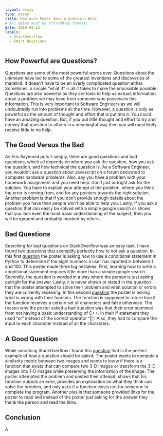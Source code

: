 ```yaml
---
layout: essay
type: essay
title: How much Power does a Question Hold
# All dates must be YYYY-MM-DD format!
date: 2019-09-12
labels:
  - StackOverflow
  - Smart Questions
---
```


## How Powerful are Questions?

Questions are some of the most powerful words ever. Questions about the unknown have led to some of the greatest inventions and discoveries of mankind. It doesn’t have to be an overly complicated question either. Sometimes, a simple “what if” is all it takes to make the impossible possible. Questions are also powerful as they are tools to help us extract information about a problem we may have from someone who possesses this information. This is very important to Software Engineers as we will undoubtedly run into problems all the time. However, a question is only as powerful as the amount of thought and effort that is put into it. You could have an amazing question. But, if you put little thought and effort to try and convey that question to others in a meaningful way then you will most likely receive little to no help.

## The Good Versus the Bad

 As Eric Raymond puts it simply, there are good questions and bad questions, which all depends on where you ask the question, how you ask the question, and how technical the question is. As a Software Engineer, you wouldn’t ask a question about Javascript on a forum dedicated to computer hardware problems. Also, say you have a problem with your homework assignment and you need help. Don’t just outright ask for the solution. You have to explain your attempt at the problem, where you think the error is coming from, and for any pointers towards the right solution. Another problem is that if you don’t provide enough details about the problem you have then people won’t be able to help you. Lastly, if you ask a question that can easily be solved with a simple google search or shows that you lack even the most basic understanding of the subject, then you will be ignored and probably mocked by others.

## Bad Questions

Searching for bad questions on StackOverflow was an easy task. I have found two questions that exemplify perfectly how to not ask a question. In this first [question](https://stackoverflow.com/questions/57914720/write-a-python-program-where-user-has-to-enter-5-numbers-between-1-and-100-chec) the poster is asking how to use a conditional statement in Python to determine if the eight numbers a user has inputted is between 1 and 100. This poster made three big mistakes. First, learning how to write a conditional statement requires little more than a simple google search. Secondly, the question is worded in a way where the person is just asking outright for the answer. Lastly, it is never shown or stated in the question that the poster attempted to solve their problem and what solution or errors they are currently receiving. In this second [question](https://stackoverflow.com/questions/57915163/im-trying-to-create-a-bool-function-that-evaluates-a-char-and-returns-true-if-c) the poster is asking what is wrong with their function. The function is supposed to return true if the function receives a certain set of characters and false otherwise. The reason why the poster asked a bad question was that their error stemmed from not having a basic understanding of C++. In their if statement they used “or” instead of the correct operator “||”. Also, they had to compare the input to each character instead of all the characters.

## A Good Question

While searching StackOverflow I found this [question](https://stackoverflow.com/questions/57914673/measuring-similarity-between-two-rgb-images-in-python) that is the perfect example of how a question should be asked. The poster wants to compute a similarity metric between two images and wants to know if there is a function that exists that can compare two 3-D images or transform the 3-D images into 1-D images while preserving the information of the image. The poster attempted the problem and posted their attempt, shows that his function outputs an error, provides an explanation on what they think can solve the problem, and only asks if a function exists not for someone to complete the program. Another plus is that someone provided links for the poster to read and instead of the poster just asking for the answer they thank the person and read the links. 

## Conclusion

A
